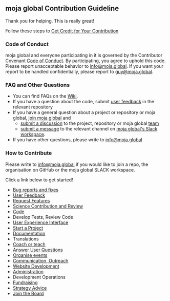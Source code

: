 ## moja global Contribution Guideline

Thank you for helping. This is really great!    

Follow these steps to [Get Credit for Your Contribution](https://github.com/moja-global/About-moja-global/blob/master/Contributing/How-to-Get-Credit-for-Your-Contribution.md)


### Code of Conduct
moja global and everyone participating in it is governed by the Contributor Covenant [Code of Conduct](https://github.com/moja-global/.github/blob/master/CODE_OF_CONDUCT.md). By participating, you agree to uphold this code. Please report unacceptable behavior to info@moja.global. If you want your report to be handled confidentially, please report to guy@moja.global. 


### FAQ and Other Questions  

* You can find FAQs on the [Wiki](https://github.com/moja.global/.github/wiki).  
* If you have a question about the code, submit [user feedback](https://github.com/moja-global/About-moja-global/blob/master/Contributing/How-to-Provide-User-Feedback.md) in the relevant repository  
* If you have a general question about a project or repository or moja global, [join moja global](https://github.com/moja-global/About-moja-global/blob/master/Contributing/How-to-Join-moja-global.md) and 
    * [submit a discussion](https://help.github.com/en/articles/about-team-discussions) to the project, repository or moja global [team](https://github.com/orgs/moja-global/teams)
    * [submit a message](https://get.slack.help/hc/en-us/categories/200111606#send-messages) to the relevant channel on [moja global's Slack workspace](mojaglobal.slack.com). 
* If you have other questions, please write to info@moja.global   



### How to Contribute
Please write to info@moja.global if you would like to join a repo, the organisation on GitHub or the moja global SLACK workspace.  
  
Click a link below to get started!



*   [Bug reports and fixes](https://github.com/moja-global/.github/blob/master/Contributing/How-to-Report-Bugs.md)
*   [User Feedback](https://github.com/moja-global/.github/blob/master/Contributing/How-to-Provide-User-Feedback.md)
*   [Request Features](https://github.com/moja-global/.github/blob/master/Contributing/How-to-Request-a-New-Feature.md)
*   [Science Contribution and Review](https://github.com/moja-global/About-moja-global/blob/master/Contributing/How-to-Contribute-Review-Science-Design.md)
*   [Code](https://github.com/moja-global/About-moja-global/blob/master/Contributing/How-to-Contribute-Code.md) 
*   Develop Tests, Review Code
*   [User Experience Interface](https://github.com/moja-global/About-moja-global/blob/master/Contributing/How-to-Improve-the-User-Interface.md)
*   [Start a Project](https://github.com/moja-global/.github/blob/master/Contributing/How-to-Start-a-New-Project.md)
*   [Documentation](https://github.com/moja-global/About-moja-global/blob/master/Contributing/How-to-Document-Your-Contribution.md)
*   Translations
*   [Coach or teach](https://github.com/moja-global/About-moja-global/blob/master/Contributing/How-to-Coach-New-Contributors.md) 
*   [Answer User Questions](https://github.com/moja-global/About-moja-global/blob/master/Contributing/How-to-Answer-User-Questions.md)
*   [Organise events](https://github.com/moja-global/About-moja-global/blob/master/Contributing/How-to-Organise-Events.md)
*   [Communication, Outreach](https://github.com/moja-global/About-moja-global/blob/master/Contributing/How-to-Assist-with-Comms.md)
*   [Website Development](https://github.com/moja-global/About-moja-global/blob/master/Contributing/How-to-Improve-the-Website.md)
*   [Administration](https://github.com/moja-global/About-moja-global/blob/master/Contributing/How-to-Assist-with-Admin.md)
*   Development Operations
*   [Fundraising](https://github.com/moja-global/About-moja-global/blob/master/Contributing/How-to-Assist-with-Fundraising.md)
*   [Strategy Advice](https://github.com/moja-global/.github/blob/master/Contributing/How-to-Provide-Strategic-Advice.md)
*   [Join the Board](https://github.com/moja-global/About-moja-global/blob/master/Contributing/How-to-Join-the-Strategy-Board.md)
